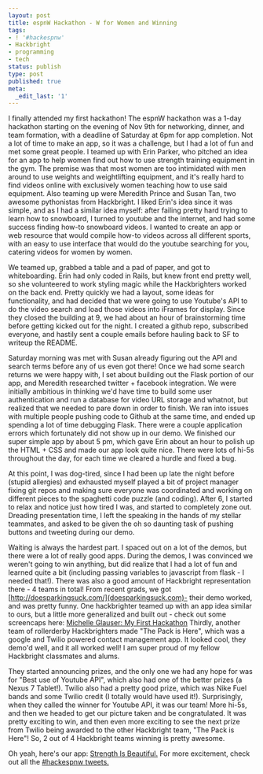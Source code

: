 ```yaml
---
layout: post
title: espnW Hackathon - W for Women and Winning
tags:
- ! '#hackespnw'
- Hackbright
- programming
- tech
status: publish
type: post
published: true
meta:
  _edit_last: '1'
---
```

I finally attended my first hackathon! The espnW hackathon was a 1-day hackathon starting on the evening of Nov 9th for networking, dinner, and team formation, with a deadline of Saturday at 6pm for app completion. Not a lot of time to make an app, so it was a challenge, but I had a lot of fun and met some great people. I teamed up with Erin Parker, who pitched an idea for an app to help women find out how to use strength training equipment in the gym. The premise was that most women are too intimidated with men around to use weights and weightlifting equipment, and it's really hard to find videos online with exclusively women teaching how to use said equipment. Also teaming up were Meredith Prince and Susan Tan, two awesome pythonistas from Hackbright. I liked Erin's idea since it was simple, and as I had a similar idea myself: after failing pretty hard trying to learn how to snowboard, I turned to youtube and the internet, and had some success finding how-to snowboard videos. I wanted to create an app or web resource that would compile how-to videos across all different sports, with an easy to use interface that would do the youtube searching for you, catering videos for women by women. 

We teamed up, grabbed a table and a pad of paper, and got to  whiteboarding. Erin had only coded in Rails, but knew front end pretty well, so she volunteered to work styling magic while the Hackbrighters worked on the back end. Pretty quickly we had a layout, some ideas for functionality, and had decided that we were going to use Youtube's API to do the video search and load those videos into iFrames for display. Since they closed the building at 9, we had about an hour of brainstorming time before getting kicked out for the night. I created a github repo, subscribed everyone, and hastily sent a couple emails before hauling back to SF to writeup the README. 

Saturday morning was met with Susan already figuring out the API and search terms before any of us even got there! Once we had some search returns we were happy with, I set about building out the Flask portion of our app, and Meredith researched twitter + facebook integration. We were initially ambitious in thinking we'd have time to build some user authentication and run a database for video URL storage and whatnot, but realized that we needed to pare down in order to finish. We ran into issues with multiple people pushing code to Github at the same time, and ended up spending a lot of time debugging Flask. There were a couple application errors which fortunately did not show up in our demo. We finished our super simple app by about 5 pm, which gave Erin about an hour to polish up the HTML + CSS and made our app look quite nice. There were lots of hi-5s throughout the day, for each time we cleared a hurdle and fixed a bug.

At this point, I was dog-tired, since I had been up late the night before (stupid allergies) and exhausted myself played a bit of project manager fixing git repos and making sure everyone was coordinated and working on different pieces to the spaghetti code puzzle (and coding). After 6, I started to relax and notice just how tired I was, and started to completely zone out. Dreading presentation time, I left the speaking in the hands of my stellar teammates, and asked to be given the oh so daunting task of pushing buttons and tweeting during our demo. 

Waiting is always the hardest part. I spaced out on a lot of the demos, but there were a lot of really good apps. During the demos, I was convinced we weren't going to win anything, but did realize that I had a lot of fun and learned quite a bit (including passing variables to javascript from flask - I needed that!). There was also a good amount of Hackbright representation there - 4 teams in total! From recent grads, we got [http://doesparkingsuck.com/](doesparkingsuck.com)- their demo worked, and was pretty funny. One hackbrighter teamed up with an app idea similar to ours, but a little more generalized and built out - check out some screencaps here: [Michelle Glauser: My First Hackathon](http://michelleglauser.blogspot.com/2012/11/my-first-hackathon-espnw-at-stanford.html) Thirdly, another team of rollerderby Hackbrighters made "The Pack is Here", which was a google and Twilio powered contact management app. It looked cool, they demo'd well, and it all worked well! I am super proud of my fellow Hackbright classmates and alums. 

They started announcing prizes, and the only one we had any hope for was for "Best use of Youtube API", which also had one of the better prizes (a Nexus 7 Tablet!). Twilio also had a pretty good prize, which was Nike Fuel bands and some Twilio credit (I totally would have used it!). Surprisingly, when they called the winner for Youtube API, it was our team! More hi-5s, and then we headed to get our picture taken and be congratulated. It was pretty exciting to win, and then even more exciting to see the next prize from Twilio being awarded to the other Hackbright team, "The Pack is Here"! So, 2 out of 4 Hackbright teams winning is pretty awesome.

Oh yeah, here's our app: [Strength Is Beautiful.](https://strength-is-beautiful.herokuapp.com) For more excitement, check out all the [#hackespnw tweets.](https://twitter.com/search/realtime?q=%23hackespnw&src=typd)
